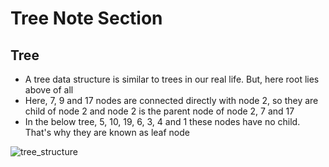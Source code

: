 # Tree Note Section
## Tree 
 * A tree data structure is similar to trees in our real life. But, here root lies above of all
 * Here, 7, 9 and 17 nodes are connected directly with node 2, so they are child of node 2 and node 2 is the parent node of node 2, 7 and 17
 * In the below tree, 5, 10, 19, 6, 3, 4 and 1 these nodes have no child. That's why they are known as leaf node
 
![tree_structure](https://user-images.githubusercontent.com/71670082/214832144-158f078d-e1a6-4cf4-a4c8-2f5fe5f244bb.png)
